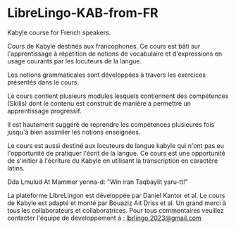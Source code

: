 # LibreLingo-KAB-from-FR

Kabyle course for French speakers.

Cours de Kabyle destinés aux francophones. Ce cours est bâti sur l'apprentissage à répétition de notions de vocabulaire et d'expressions en usage courants
par les locuteurs de la langue.

Les notions grammaticales sont développées à travers les exercices présentés dans le cours.

Le cours contient plusieurs modules lesquels contiennent des compétences (Skills) dont le contenu est construit de manière à permettre un
apprentissage progressif.

Il est hautement suggéré de reprendre les compétences plusieures fois jusqu'à bien assimiler les notions enseignées.

Le cours est aussi destiné aux locuteurs de langue kabyle qui n'ont pas eu l'opportunité de pratiquer l'écrit de la langue. Ce cours est 
une opportunité de s'initier à l'écriture du Kabyle en utilisant la transcription en caractère latins.

Dda Lmulud At Mammer yenna-d: "Win iran Taqbaylit yaru-tt!"

La plateforme LibreLingon est développée par Daniel Kantor et al.
Le cours de Kabyle est adapté et monté par Bouaziz Ait Driss et al.
Un grand merci à tous les collaborateurs et collaboratrices.
Pour tous commentaires veuillez contacter l'équipe de développement à : lbrlingo.2023@gmail.com 

